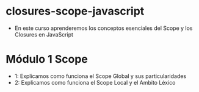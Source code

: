 # closures-scope-javascript

- En este curso aprenderemos los conceptos esenciales del Scope y los Closures en JavaScript

# Módulo 1 Scope

- 1: Explicamos como funciona el Scope Global y sus particularidades
- 2: Explicamos como funciona el Scope Local y el Ambito Léxico
